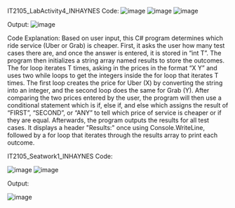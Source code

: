 IT2105_LabActivity4_INHAYNES
Code:
![image](https://github.com/user-attachments/assets/648f9113-e18b-4090-b9a2-d30811abbc27)
![image](https://github.com/user-attachments/assets/3ebd7ce2-b7b4-4bea-bfe2-1e6efde663b2)
![image](https://github.com/user-attachments/assets/f020bbe2-02e9-4353-bdb5-5c5db85fe17c)

Output:
![image](https://github.com/user-attachments/assets/8d2e435b-8bcd-45ca-b5b0-902b02271117)

Code Explanation:
Based on user input, this C# program determines which ride service (Uber or Grab) is cheaper. First, it asks the user how many test cases there are, and once the answer is entered, it is stored in “int T”. The program then initializes a string array named results to store the outcomes. The for loop iterates T times, asking in the prices in the format “X Y” and uses two while loops to get the integers inside the for loop that iterates T times. The first loop creates the price for Uber (X) by converting the string into an integer, and the second loop does the same for Grab (Y). After comparing the two prices entered by the user, the program will then use a conditional statement which is if, else if, and else which assigns the result of “FIRST”, “SECOND”, or “ANY” to tell which price of service is cheaper or if they are equal. Afterwards, the program outputs the results for all test cases. It displays a header "Results:" once using Console.WriteLine, followed by a for loop that iterates through the results array to print each outcome.

IT2105_Seatwork1_INHAYNES
Code:

![image](https://github.com/user-attachments/assets/9c21ef4a-da51-4f80-bb26-8d131aa6c2fd)
![image](https://github.com/user-attachments/assets/c855114a-f821-4a61-b8ee-efc152d77423)

Output:

![image](https://github.com/user-attachments/assets/8fc68a6b-4817-4259-bddb-0ac77707fab7)
